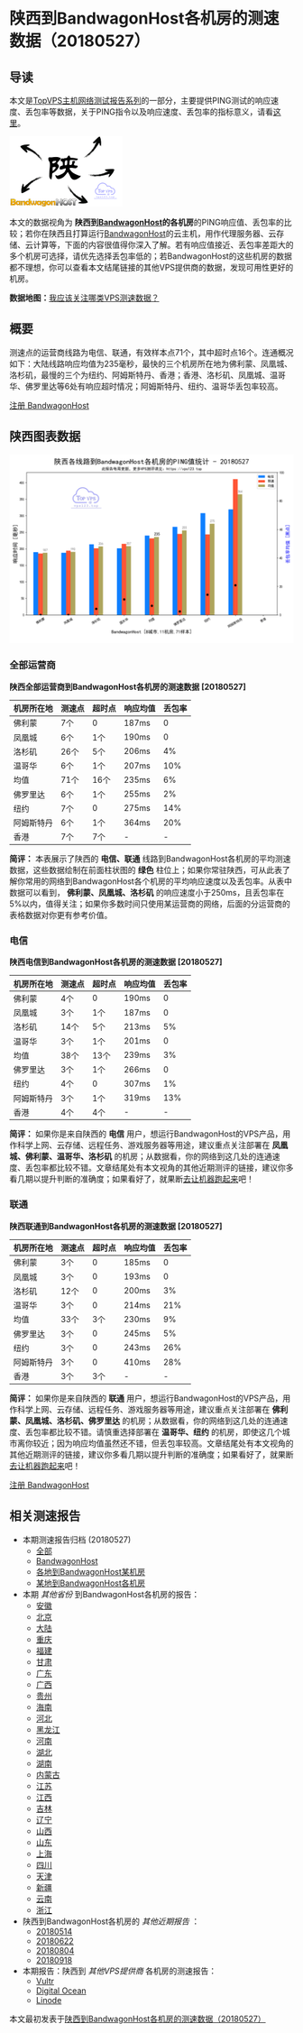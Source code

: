 #  陕西到BandwagonHost各机房的测速数据（20180527） 

## 导读

本文是[TopVPS主机网络测试报告系列](https://vps123.top/pingtest)的一部分，主要提供PING测试的响应速度、丢包率等数据，关于PING指令以及响应速度、丢包率的指标意义，请看[这里](https://vps123.top/what-is-ping.html)。

![陕西到BandwagonHost各机房的测速数据（20180527）](/images/thumbnails/Shan3xi_to_bandwagon.png)

本文的数据视角为 **陕西到[BandwagonHost](https://vps123.top/go/bwg)的各机房**的PING响应值、丢包率的比较；若你在陕西且打算运行[BandwagonHost](https://vps123.top/go/bwg)的云主机，用作代理服务器、云存储、云计算等，下面的内容很值得你深入了解。若有响应值接近、丢包率差距大的多个机房可选择，请优先选择丢包率低的；若BandwagonHost的这些机房的数据都不理想，你可以查看本文结尾链接的其他VPS提供商的数据，发现可用性更好的机房。

**数据地图：**[我应该关注哪类VPS测速数据？](https://vps123.top/find-pingtest-data-you-need.html)

## 概要

测速点的运营商线路为电信、联通，有效样本点71个，其中超时点16个。连通概况如下：大陆线路响应均值为235毫秒，最快的三个机房所在地为佛利蒙、凤凰城、洛杉矶，最慢的三个为纽约、阿姆斯特丹、香港；香港、洛杉矶、凤凰城、温哥华、佛罗里达等6处有响应超时情况；阿姆斯特丹、纽约、温哥华丢包率较高。

[注册 BandwagonHost](https://vps123.top/go/bwg/_btn1)

## 陕西图表数据

![大陆省份陕西到VPS提供商BandwagonHost各机房的ping测试数据统计图，包含响应值的柱状图以及丢包率的散点图，数据日期为20180527](/images/pingtests/bwg_20180527/plot_isp_shan3xi_bwg_20180527.png)

### 全部运营商

**陕西全部运营商到BandwagonHost各机房的测速数据 [20180527]**

机房所在地 | 测速点 | 超时点 | 响应均值 | 丢包率  
---|---|---|---|---  
佛利蒙 | 7个 | 0 | 187ms | 0  
凤凰城 | 6个 | 1个 | 190ms | 0  
洛杉矶 | 26个 | 5个 | 206ms | 4%  
温哥华 | 6个 | 1个 | 207ms | 10%  
均值 | 71个 | 16个 | 235ms | 6%  
佛罗里达 | 6个 | 1个 | 255ms | 2%  
纽约 | 7个 | 0 | 275ms | 14%  
阿姆斯特丹 | 6个 | 1个 | 364ms | 20%  
香港 | 7个 | 7个 | - | -  
  
**简评：** 本表展示了陕西的 **电信、联通** 线路到BandwagonHost各机房的平均测速数据，这些数据绘制在前面柱状图的 **绿色** 柱位上；如果你常驻陕西，可从此表了解你常用的网络到BandwagonHost各个机房的平均响应速度以及丢包率。从表中数据可以看到， **佛利蒙、凤凰城、洛杉矶** 的响应速度小于250ms，且丢包率在5%以内，值得关注；如果你多数时间只使用某运营商的网络，后面的分运营商的表格数据对你更有参考价值。

### 电信

**陕西电信到BandwagonHost各机房的测速数据 [20180527]**

机房所在地 | 测速点 | 超时点 | 响应均值 | 丢包率  
---|---|---|---|---  
佛利蒙 | 4个 | 0 | 190ms | 0  
凤凰城 | 3个 | 1个 | 187ms | 0  
洛杉矶 | 14个 | 5个 | 213ms | 5%  
温哥华 | 3个 | 1个 | 201ms | 0  
均值 | 38个 | 13个 | 239ms | 3%  
佛罗里达 | 3个 | 1个 | 266ms | 0  
纽约 | 4个 | 0 | 307ms | 1%  
阿姆斯特丹 | 3个 | 1个 | 319ms | 13%  
香港 | 4个 | 4个 | - | -  
  
**简评：** 如果你是来自陕西的 **电信** 用户，想运行BandwagonHost的VPS产品，用作科学上网、云存储、远程任务、游戏服务器等用途，建议重点关注部署在 **凤凰城、佛利蒙、温哥华、洛杉矶** 的机房；从数据看，你的网络到这几处的连通速度、丢包率都比较不错。文章结尾处有本文视角的其他近期测评的链接，建议你多看几期以提升判断的准确度；如果看好了，就果断[去让机器跑起来](https://vps123.top/go/bwg/_1)吧！

### 联通

**陕西联通到BandwagonHost各机房的测速数据 [20180527]**

机房所在地 | 测速点 | 超时点 | 响应均值 | 丢包率  
---|---|---|---|---  
佛利蒙 | 3个 | 0 | 185ms | 0  
凤凰城 | 3个 | 0 | 193ms | 0  
洛杉矶 | 12个 | 0 | 200ms | 3%  
温哥华 | 3个 | 0 | 214ms | 21%  
均值 | 33个 | 3个 | 230ms | 9%  
佛罗里达 | 3个 | 0 | 245ms | 5%  
纽约 | 3个 | 0 | 243ms | 26%  
阿姆斯特丹 | 3个 | 0 | 410ms | 28%  
香港 | 3个 | 3个 | - | -  
  
**简评：** 如果你是来自陕西的 **联通** 用户，想运行BandwagonHost的VPS产品，用作科学上网、云存储、远程任务、游戏服务器等用途，建议重点关注部署在 **佛利蒙、凤凰城、洛杉矶、佛罗里达** 的机房；从数据看，你的网络到这几处的连通速度、丢包率都比较不错。请慎重选择部署在 **温哥华、纽约** 的机房，即使这几个城市离你较近；因为响应均值虽然还不错，但丢包率较高。文章结尾处有本文视角的其他近期测评的链接，建议你多看几期以提升判断的准确度；如果看好了，就果断[去让机器跑起来](https://vps123.top/go/bwg/_2)吧！

[注册 BandwagonHost](https://vps123.top/go/bwg/_btn2)

## 相关测速报告

  * 本期测速报告归档 (20180527) 
    * [全部](https://vps123.top/pingtests/20180527 "本期各VPS提供商全部测速报告")
    * [BandwagonHost](https://vps123.top/pingtests/idc-bandwagon/20180527 "本期BandwagonHost的全部测速报告")
    * [各地到BandwagonHost某机房](https://vps123.top/pingtests/idc-bandwagon/isp-global/20180527 "以BandwagonHost某机房为关注对象的视角，横向比较大陆各省份、海外各国家地区")
    * [某地到BandwagonHost各机房](https://vps123.top/pingtests/idc-bandwagon/facility-all/20180527 "以大陆某省份为关注对象的视角，横向比较BandwagonHost各机房")
  * 本期 _其他省份_ 到BandwagonHost各机房的报告： 
    * [安徽](/bandwagon/isp/anhui/20180527-bandwagon-isp-anhui.md "安徽到BandwagonHost各机房的Ping测试 20180527")
    * [北京](/bandwagon/isp/beijing/20180527-bandwagon-isp-beijing.md "北京到BandwagonHost各机房的Ping测试 20180527")
    * [大陆](/bandwagon/isp/china/20180527-bandwagon-isp-china.md "大陆到BandwagonHost各机房的Ping测试 20180527")
    * [重庆](/bandwagon/isp/chongqing/20180527-bandwagon-isp-chongqing.md "重庆到BandwagonHost各机房的Ping测试 20180527")
    * [福建](/bandwagon/isp/fujian/20180527-bandwagon-isp-fujian.md "福建到BandwagonHost各机房的Ping测试 20180527")
    * [甘肃](/bandwagon/isp/gansu/20180527-bandwagon-isp-gansu.md "甘肃到BandwagonHost各机房的Ping测试 20180527")
    * [广东](/bandwagon/isp/guangdong/20180527-bandwagon-isp-guangdong.md "广东到BandwagonHost各机房的Ping测试 20180527")
    * [广西](/bandwagon/isp/guangxi/20180527-bandwagon-isp-guangxi.md "广西到BandwagonHost各机房的Ping测试 20180527")
    * [贵州](/bandwagon/isp/guizhou/20180527-bandwagon-isp-guizhou.md "贵州到BandwagonHost各机房的Ping测试 20180527")
    * [海南](/bandwagon/isp/hainan/20180527-bandwagon-isp-hainan.md "海南到BandwagonHost各机房的Ping测试 20180527")
    * [河北](/bandwagon/isp/hebei/20180527-bandwagon-isp-hebei.md "河北到BandwagonHost各机房的Ping测试 20180527")
    * [黑龙江](/bandwagon/isp/heilongjiang/20180527-bandwagon-isp-heilongjiang.md "黑龙江到BandwagonHost各机房的Ping测试 20180527")
    * [河南](/bandwagon/isp/henan/20180527-bandwagon-isp-henan.md "河南到BandwagonHost各机房的Ping测试 20180527")
    * [湖北](/bandwagon/isp/hubei/20180527-bandwagon-isp-hubei.md "湖北到BandwagonHost各机房的Ping测试 20180527")
    * [湖南](/bandwagon/isp/hunan/20180527-bandwagon-isp-hunan.md "湖南到BandwagonHost各机房的Ping测试 20180527")
    * [内蒙古](/bandwagon/isp/innermongolia/20180527-bandwagon-isp-innermongolia.md "内蒙古到BandwagonHost各机房的Ping测试 20180527")
    * [江苏](/bandwagon/isp/jiangsu/20180527-bandwagon-isp-jiangsu.md "江苏到BandwagonHost各机房的Ping测试 20180527")
    * [江西](/bandwagon/isp/jiangxi/20180527-bandwagon-isp-jiangxi.md "江西到BandwagonHost各机房的Ping测试 20180527")
    * [吉林](/bandwagon/isp/jilin/20180527-bandwagon-isp-jilin.md "吉林到BandwagonHost各机房的Ping测试 20180527")
    * [辽宁](/bandwagon/isp/liaoning/20180527-bandwagon-isp-liaoning.md "辽宁到BandwagonHost各机房的Ping测试 20180527")
    * [山西](/bandwagon/isp/shan1xi/20180527-bandwagon-isp-shan1xi.md "山西到BandwagonHost各机房的Ping测试 20180527")
    * [山东](/bandwagon/isp/shandong/20180527-bandwagon-isp-shandong.md "山东到BandwagonHost各机房的Ping测试 20180527")
    * [上海](/bandwagon/isp/shanghai/20180527-bandwagon-isp-shanghai.md "上海到BandwagonHost各机房的Ping测试 20180527")
    * [四川](/bandwagon/isp/sichuan/20180527-bandwagon-isp-sichuan.md "四川到BandwagonHost各机房的Ping测试 20180527")
    * [天津](/bandwagon/isp/tianjin/20180527-bandwagon-isp-tianjin.md "天津到BandwagonHost各机房的Ping测试 20180527")
    * [新疆](/bandwagon/isp/xinjiang/20180527-bandwagon-isp-xinjiang.md "新疆到BandwagonHost各机房的Ping测试 20180527")
    * [云南](/bandwagon/isp/yunnan/20180527-bandwagon-isp-yunnan.md "云南到BandwagonHost各机房的Ping测试 20180527")
    * [浙江](/bandwagon/isp/zhejiang/20180527-bandwagon-isp-zhejiang.md "浙江到BandwagonHost各机房的Ping测试 20180527")
  * 陕西到BandwagonHost各机房的 _其他近期报告_ ： 
    * [20180514](/bandwagon/isp/shan3xi/20180514-bandwagon-isp-shan3xi.md "陕西到BandwagonHost各机房的Ping测试 20180514")
    * [20180622](/bandwagon/isp/shan3xi/20180622-bandwagon-isp-shan3xi.md "陕西到BandwagonHost各机房的Ping测试 20180622")
    * [20180804](/bandwagon/isp/shan3xi/20180804-bandwagon-isp-shan3xi.md "陕西到BandwagonHost各机房的Ping测试 20180804")
    * [20180918](/bandwagon/isp/shan3xi/20180918-bandwagon-isp-shan3xi.md "陕西到BandwagonHost各机房的Ping测试 20180918")
  * 本期报告：陕西到 _其他VPS提供商_ 各机房的测速报告： 
    * [Vultr](/vultr/isp/shan3xi/20180527-vultr-isp-shan3xi.md "陕西到Vultr各机房的Ping测试 20180527")
    * [Digital Ocean](/digitalocean/isp/shan3xi/20180527-digitalocean-isp-shan3xi.md "陕西到Digital Ocean各机房的Ping测试 20180527")
    * [Linode](/linode/isp/shan3xi/20180527-linode-isp-shan3xi.md "陕西到Linode各机房的Ping测试 20180527")



本文最初发表于[陕西到BandwagonHost各机房的测速数据（20180527）](https://vps123.top/pingtest/20180527-bandwagon-isp-shan3xi.html)
